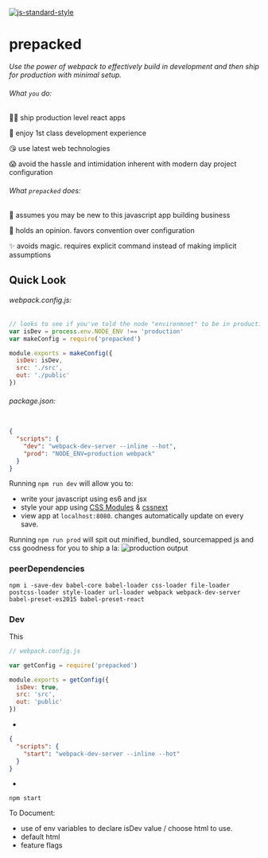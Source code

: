 [![js-standard-style](https://img.shields.io/badge/code%20style-standard-brightgreen.svg?style=flat)](https://github.com/feross/standard)

prepacked
=========

_Use the power of webpack to effectively build in development and then ship for production with minimal setup._

###### What `you` do:

👌🏼 ️ship production level react apps

🎉 enjoy 1st class development experience

😘 use latest web technologies

😱 avoid the hassle and intimidation inherent with modern day project configuration


###### What `prepacked` does:

👋 assumes you may be new to this javascript app building business

🗿 holds an opinion. favors convention over configuration

✨ avoids magic. requires explicit command instead of making implicit assumptions

## Quick Look

###### webpack.config.js:
```js
// looks to see if you've told the node "environmnet" to be in production
var isDev = process.env.NODE_ENV !== 'production'
var makeConfig = require('prepacked')

module.exports = makeConfig({
  isDev: isDev,
  src: './src',
  out: './public'
})
```

###### package.json:
```json

{
  "scripts": {
    "dev": "webpack-dev-server --inline --hot",
    "prod": "NODE_ENV=production webpack"
  }
}
```

Running `npm run dev` will allow you to:
* write your javascript using es6 and jsx
* style your app using [CSS Modules](http://glenmaddern.com/articles/css-modules) & [cssnext](http://cssnext.io/)
* view app at `localhost:8080`. changes automatically update on every save.

Running `npm run prod` will spit out minified, bundled, sourcemapped js and css goodness for you to ship a la:
![production output](https://www.dropbox.com/s/g6yf4m5penihit1/Screenshot%202016-01-13%2016.04.51.png?dl=0&preview=Screenshot+2016-01-13+16.04.51.png)


### peerDependencies
`npm i -save-dev babel-core babel-loader css-loader file-loader postcss-loader style-loader url-loader webpack webpack-dev-server babel-preset-es2015 babel-preset-react`

### Dev

This

```js
// webpack.config.js

var getConfig = require('prepacked')

module.exports = getConfig({
  isDev: true,
  src: 'src',
  out: 'public'
})

```

+

```json
{
  "scripts": {
    "start": "webpack-dev-server --inline --hot"
  }
}
```

+

`npm start`





To Document:
* use of env variables to declare isDev value / choose html to use.
* default html
* feature flags




